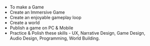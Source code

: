 - To make a Game
- Create an Immersive Game
- Create an enjoyable gameplay loop
- Create a world
- Publish a game on PC & Mobile
- Practice & Polish these skills - UX, Narrative Design, Game Design, Audio Design, Programming, World Building.